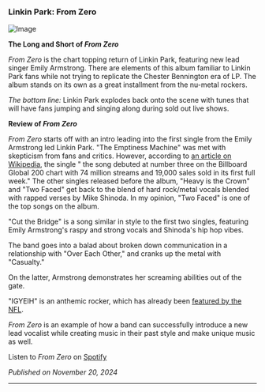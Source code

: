 ### Linkin Park: From Zero

![Image](https://lh4.googleusercontent.com/proxy/yWnemUmoqz2h2RmoiQeD9OWIY5SPXY6vDzTaBPjMENG7B5s7Uf-gjDcHUBY-W2ukinbc4DdKk9fM63pRB-f4k-VwUckqLMGI8nRTAir4Ya56TQG6VUEKy95Bk2yQZw)

**The Long and Short of _From Zero_**

_From Zero_ is the chart topping return of Linkin Park, featuring new lead singer Emily Armstrong. There are elements of this album familiar to Linkin Park fans while not trying to replicate the Chester Bennington era of LP.
The album stands on its own as a great installment from the nu-metal rockers.

_The bottom line:_ Linkin Park explodes back onto the scene with tunes that will have fans jumping and singing along during sold out live shows.

**Review of _From Zero_**

_From Zero_ starts off with an intro leading into the first single from the Emily Armstrong led Linkin Park. "The Emptiness Machine" was met with skepticism from fans and critics.
However, according to [an article on Wikipedia](https://en.wikipedia.org/wiki/The_Emptiness_Machine), the single " the song debuted at number three on the Billboard Global 200 chart with 74 million streams and 19,000 sales sold in its first full week."
The other singles released before the album, "Heavy is the Crown" and "Two Faced" get back to the blend of hard rock/metal vocals blended with rapped verses by Mike Shinoda. 
In my opinion, "Two Faced" is one of the top songs on the album.

"Cut the Bridge" is a song similar in style to the first two singles, featuring Emily Armstrong's raspy and strong vocals and Shinoda's hip hop vibes.

The band goes into a balad about broken down communication in a relationship with "Over Each Other," and cranks up the metal with "Casualty."

On the latter, Armstrong demonstrates her screaming abilities out of the gate.

"IGYEIH" is an anthemic rocker, which has already been [featured by the NFL](https://www.facebook.com/linkinpark/videos/thanks-nfl-for-using-our-new-song-igyeih-in-the-nfl-sunday-spotlight/3455705501405325/).

_From Zero_ is an example of how a band can successfully introduce a new lead vocalist while creating music in their past style and make unique music as well.

Listen to _From Zero_ on [Spotify](https://open.spotify.com/album/4R6FV9NSzhPihHR0h4pI93)

_Published on November 20, 2024_

----
